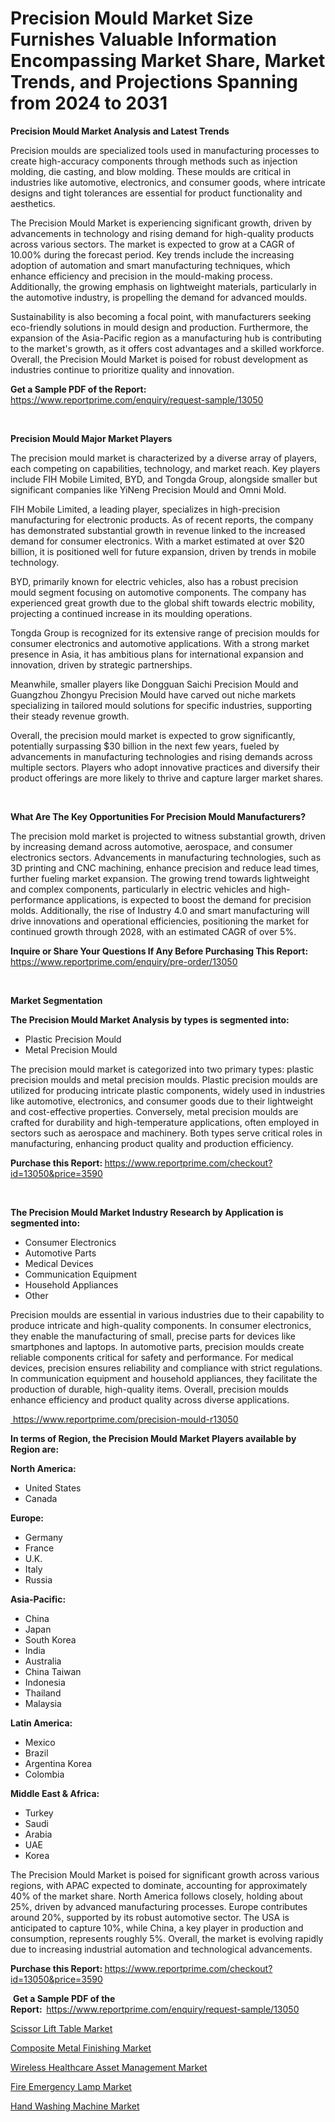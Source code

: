 <p><h1>Precision Mould Market Size Furnishes Valuable Information Encompassing Market Share, Market Trends, and Projections Spanning from 2024 to 2031</h1></p><p><strong>Precision Mould Market Analysis and Latest Trends</strong></p>
<p><p>Precision moulds are specialized tools used in manufacturing processes to create high-accuracy components through methods such as injection molding, die casting, and blow molding. These moulds are critical in industries like automotive, electronics, and consumer goods, where intricate designs and tight tolerances are essential for product functionality and aesthetics.</p><p>The Precision Mould Market is experiencing significant growth, driven by advancements in technology and rising demand for high-quality products across various sectors. The market is expected to grow at a CAGR of 10.00% during the forecast period. Key trends include the increasing adoption of automation and smart manufacturing techniques, which enhance efficiency and precision in the mould-making process. Additionally, the growing emphasis on lightweight materials, particularly in the automotive industry, is propelling the demand for advanced moulds. </p><p>Sustainability is also becoming a focal point, with manufacturers seeking eco-friendly solutions in mould design and production. Furthermore, the expansion of the Asia-Pacific region as a manufacturing hub is contributing to the market's growth, as it offers cost advantages and a skilled workforce. Overall, the Precision Mould Market is poised for robust development as industries continue to prioritize quality and innovation.</p></p>
<p><strong>Get a Sample PDF of the Report:&nbsp;</strong> <a href="https://www.reportprime.com/enquiry/request-sample/13050?utm_campaign=1117&utm_medium=2&utm_source=Github&utm_content=ia&utm_term=25112024&utm_id=precision-mould">https://www.reportprime.com/enquiry/request-sample/13050</a></p>
<p>&nbsp;</p>
<p><strong>Precision Mould Major Market Players</strong></p>
<p><p>The precision mould market is characterized by a diverse array of players, each competing on capabilities, technology, and market reach. Key players include FIH Mobile Limited, BYD, and Tongda Group, alongside smaller but significant companies like YiNeng Precision Mould and Omni Mold.</p><p>FIH Mobile Limited, a leading player, specializes in high-precision manufacturing for electronic products. As of recent reports, the company has demonstrated substantial growth in revenue linked to the increased demand for consumer electronics. With a market estimated at over $20 billion, it is positioned well for future expansion, driven by trends in mobile technology.</p><p>BYD, primarily known for electric vehicles, also has a robust precision mould segment focusing on automotive components. The company has experienced great growth due to the global shift towards electric mobility, projecting a continued increase in its moulding operations.</p><p>Tongda Group is recognized for its extensive range of precision moulds for consumer electronics and automotive applications. With a strong market presence in Asia, it has ambitious plans for international expansion and innovation, driven by strategic partnerships.</p><p>Meanwhile, smaller players like Dongguan Saichi Precision Mould and Guangzhou Zhongyu Precision Mould have carved out niche markets specializing in tailored mould solutions for specific industries, supporting their steady revenue growth.</p><p>Overall, the precision mould market is expected to grow significantly, potentially surpassing $30 billion in the next few years, fueled by advancements in manufacturing technologies and rising demands across multiple sectors. Players who adopt innovative practices and diversify their product offerings are more likely to thrive and capture larger market shares.</p></p>
<p>&nbsp;</p>
<p><strong>What Are The Key Opportunities For Precision Mould Manufacturers?</strong></p>
<p><p>The precision mold market is projected to witness substantial growth, driven by increasing demand across automotive, aerospace, and consumer electronics sectors. Advancements in manufacturing technologies, such as 3D printing and CNC machining, enhance precision and reduce lead times, further fueling market expansion. The growing trend towards lightweight and complex components, particularly in electric vehicles and high-performance applications, is expected to boost the demand for precision molds. Additionally, the rise of Industry 4.0 and smart manufacturing will drive innovations and operational efficiencies, positioning the market for continued growth through 2028, with an estimated CAGR of over 5%.</p></p>
<p><strong>Inquire or Share Your Questions If Any Before Purchasing This Report:</strong> <a href="https://www.reportprime.com/enquiry/pre-order/13050?utm_campaign=1117&utm_medium=2&utm_source=Github&utm_content=ia&utm_term=25112024&utm_id=precision-mould">https://www.reportprime.com/enquiry/pre-order/13050</a></p>
<p>&nbsp;</p>
<p><strong>Market Segmentation</strong></p>
<p><strong>The Precision Mould Market Analysis by types is segmented into:</strong></p>
<p><ul><li>Plastic Precision Mould</li><li>Metal Precision Mould</li></ul></p>
<p><p>The precision mould market is categorized into two primary types: plastic precision moulds and metal precision moulds. Plastic precision moulds are utilized for producing intricate plastic components, widely used in industries like automotive, electronics, and consumer goods due to their lightweight and cost-effective properties. Conversely, metal precision moulds are crafted for durability and high-temperature applications, often employed in sectors such as aerospace and machinery. Both types serve critical roles in manufacturing, enhancing product quality and production efficiency.</p></p>
<p><strong>Purchase this Report:&nbsp;</strong><a href="https://www.reportprime.com/checkout?id=13050&price=3590&utm_campaign=1117&utm_medium=2&utm_source=Github&utm_content=ia&utm_term=25112024&utm_id=precision-mould">https://www.reportprime.com/checkout?id=13050&price=3590</a></p>
<p>&nbsp;</p>
<p><strong>The Precision Mould Market Industry Research by Application is segmented into:</strong></p>
<p><ul><li>Consumer Electronics</li><li>Automotive Parts</li><li>Medical Devices</li><li>Communication Equipment</li><li>Household Appliances</li><li>Other</li></ul></p>
<p><p>Precision moulds are essential in various industries due to their capability to produce intricate and high-quality components. In consumer electronics, they enable the manufacturing of small, precise parts for devices like smartphones and laptops. In automotive parts, precision moulds create reliable components critical for safety and performance. For medical devices, precision ensures reliability and compliance with strict regulations. In communication equipment and household appliances, they facilitate the production of durable, high-quality items. Overall, precision moulds enhance efficiency and product quality across diverse applications.</p></p>
<p><a href="https://www.reportprime.com/precision-mould-r13050?utm_campaign=1117&utm_medium=2&utm_source=Github&utm_content=ia&utm_term=25112024&utm_id=precision-mould">&nbsp;https://www.reportprime.com/precision-mould-r13050</a></p>
<p><strong>In terms of Region, the Precision Mould Market Players available by Region are:</strong></p>
<p>
    <p> <strong> North America: </strong>
        <ul>
            <li>United States</li>
            <li>Canada</li>
        </ul>
        </p> 
    <p> <strong> Europe: </strong>
        <ul>
            <li>Germany</li>
            <li>France</li>
            <li>U.K.</li>
            <li>Italy</li>
            <li>Russia</li>
        </ul>
        </p> 
    <p> <strong> Asia-Pacific: </strong>
        <ul>
            <li>China</li>
            <li>Japan</li>
            <li>South Korea</li>
            <li>India</li>
            <li>Australia</li>
            <li>China Taiwan</li>
            <li>Indonesia</li>
            <li>Thailand</li>
            <li>Malaysia</li>
        </ul>
        </p> 
    <p> <strong> Latin America: </strong>
        <ul>
            <li>Mexico</li>
            <li>Brazil</li>
            <li>Argentina Korea</li>
            <li>Colombia</li>
        </ul>
        </p> 
    <p> <strong> Middle East & Africa: </strong>
        <ul>
            <li>Turkey</li>
            <li>Saudi</li>
            <li>Arabia</li>
            <li>UAE</li>
            <li>Korea</li>
        </ul>
    </p>
    </p>
<p><p>The Precision Mould Market is poised for significant growth across various regions, with APAC expected to dominate, accounting for approximately 40% of the market share. North America follows closely, holding about 25%, driven by advanced manufacturing processes. Europe contributes around 20%, supported by its robust automotive sector. The USA is anticipated to capture 10%, while China, a key player in production and consumption, represents roughly 5%. Overall, the market is evolving rapidly due to increasing industrial automation and technological advancements.</p></p>
<p><strong>Purchase this Report: </strong><a href="https://www.reportprime.com/checkout?id=13050&price=3590&utm_campaign=1117&utm_medium=2&utm_source=Github&utm_content=ia&utm_term=25112024&utm_id=precision-mould">https://www.reportprime.com/checkout?id=13050&price=3590</a></p>
<p>&nbsp;<strong>Get a Sample PDF of the Report:&nbsp;&nbsp;</strong><a href="https://www.reportprime.com/enquiry/request-sample/13050?utm_campaign=1117&utm_medium=2&utm_source=Github&utm_content=ia&utm_term=25112024&utm_id=precision-mould">https://www.reportprime.com/enquiry/request-sample/13050</a></p>
<p><strong></strong></p>
<p><p><a href="https://github.com/rileymgdorcas/Market-Research-Report-List-1/blob/main/scissor-lift-table-market.md?utm_campaign=1117&utm_medium=2&utm_source=Github&utm_content=ia&utm_term=25112024&utm_id=precision-mould">Scissor Lift Table Market</a></p><p><a href="https://issuu.com/reportprime-2/docs/composite-metal-finishing-market-si_a385db30ec38f3?utm_campaign=1117&utm_medium=2&utm_source=Github&utm_content=ia&utm_term=25112024&utm_id=precision-mould">Composite Metal Finishing Market</a></p><p><a href="https://issuu.com/reportprime-2/docs/wireless-healthcare-asset-managemen_f8b016bf44289d?utm_campaign=1117&utm_medium=2&utm_source=Github&utm_content=ia&utm_term=25112024&utm_id=precision-mould">Wireless Healthcare Asset Management Market</a></p><p><a href="https://www.linkedin.com/pulse/fire-emergency-lamp-market-insights-industry-development-projected-n8qxc?utm_campaign=1117&utm_medium=2&utm_source=Github&utm_content=ia&utm_term=25112024&utm_id=precision-mould">Fire Emergency Lamp Market</a></p><p><a href="https://www.linkedin.com/pulse/deep-dive-hand-washing-machine-market-itstrends-segmentation-6gbtc?utm_campaign=1117&utm_medium=2&utm_source=Github&utm_content=ia&utm_term=25112024&utm_id=precision-mould">Hand Washing Machine Market</a></p></p>